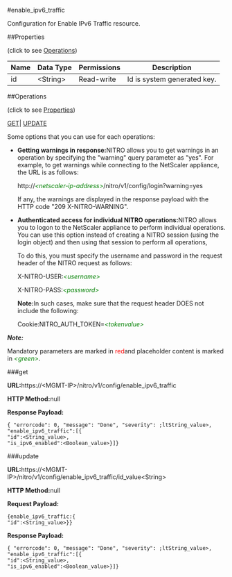 #enable_ipv6_traffic

Configuration for Enable IPv6 Traffic resource.


##Properties 
<span>(click to see [Operations](#opera))</span>


<table><thead><tr><th>Name</th><th>Data Type</th><th>Permissions</th><th>Description</th></tr></thead><tbody><tr><td>id</td><td>&lt;String></td><td>Read-write</td><td>Id is system generated key.</td></tr></tbody></table>
##Operations 
<span>(click to see [Properties](#prope))</span>


[GET]()| [UPDATE](#u)


Some options that you can use for each operations:
<ul><li><p><b>Getting warnings in response:</b>NITRO allows you to get warnings in an operation by specifying the "warning" query parameter as "yes". For example, to get warnings while connecting to the NetScaler appliance, the URL is as follows:</p><p>http://<span style="color:green;font-style:italic;">&lt;netscaler-ip-address&gt;</span>/nitro/v1/config/login?warning=yes</p><p>If any, the warnings are displayed in the response payload with the HTTP code "209 X-NITRO-WARNING".</p></li><li><p><b>Authenticated access for individual NITRO operations:</b>NITRO allows you to logon to the NetScaler appliance to perform individual operations. You can use this option instead of creating a NITRO session (using the login object) and then using that session to perform all operations,</p><p>To do this, you must specify the username and password in the request header of the NITRO request as follows:</p><p>X-NITRO-USER:<span style="color:green;font-style:italic;">&lt;username&gt;</span></p><p>X-NITRO-PASS:<span style="color:green;font-style:italic;">&lt;password&gt;</span></p><p><b>Note:</b>In such cases, make sure that the request header DOES not include the following:</p><p>Cookie:NITRO_AUTH_TOKEN=<span style="color:green;font-style:italic;">&lt;tokenvalue&gt;</span></p></li></ul>



***Note:*** 
Mandatory parameters are marked in <span style="color:#FF0000;">red</span>and placeholder content is marked in <span style="color:green;font-style:italic">&lt;green&gt;</span>.

###get



<b>URL:</b>https://&lt;MGMT-IP&gt;/nitro/v1/config/enable_ipv6_traffic
<b>HTTP Method:</b>null
<b>Response Payload: </b>```{ "errorcode": 0, "message": "Done", "severity": ;ltString_value>, "enable_ipv6_traffic":[{"id":<String_value>,"is_ipv6_enabled":<Boolean_value>}]}```



###update



<b>URL:</b>https://&lt;MGMT-IP&gt;/nitro/v1/config/enable_ipv6_traffic/id_value&lt;String&gt;
<b>HTTP Method:</b>null
<b>Request Payload: </b>```{enable_ipv6_traffic:{"id":<String_value>}}```
<b>Response Payload: </b>```{ "errorcode": 0, "message": "Done", "severity": ;ltString_value>, "enable_ipv6_traffic":[{"id":<String_value>,"is_ipv6_enabled":<Boolean_value>}]}```



